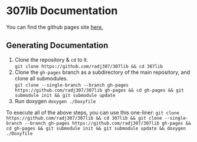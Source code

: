 # 307lib Documentation

You can find the github pages site [here.](https://radj307.github.io/307lib/html/index.html)

## Generating Documentation
1. Clone the repository & `cd` to it.  
`git clone https://github.com/radj307/307lib && cd 307lib`
2. Clone the `gh-pages` branch as a subdirectory of the main repository, and clone all submodules.  
`git clone --single-branch --branch gh-pages https://github.com/radj307/307lib gh-pages && cd gh-pages && git submodule init && git submodule update`
3. Run doxygen
`doxygen ./Doxyfile`


To execute all of the above steps, you can use this one-liner:
`git clone https://github.com/radj307/307lib && cd 307lib && git clone --single-branch --branch gh-pages https://github.com/radj307/307lib gh-pages && cd gh-pages && git submodule init && git submodule update && doxygen ./Doxyfile`  
